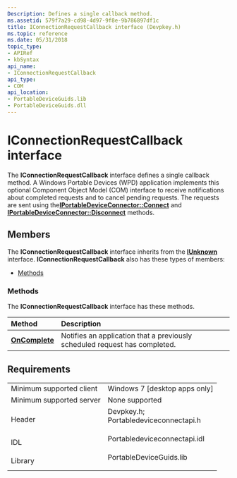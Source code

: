 ```yaml
---
Description: Defines a single callback method.
ms.assetid: 579f7a29-cd98-4d97-9f8e-9b786897df1c
title: IConnectionRequestCallback interface (Devpkey.h)
ms.topic: reference
ms.date: 05/31/2018
topic_type: 
- APIRef
- kbSyntax
api_name: 
- IConnectionRequestCallback
api_type: 
- COM
api_location: 
- PortableDeviceGuids.lib
- PortableDeviceGuids.dll
---
```


# IConnectionRequestCallback interface

The **IConnectionRequestCallback** interface defines a single callback method. A Windows Portable Devices (WPD) application implements this optional Component Object Model (COM) interface to receive notifications about completed requests and to cancel pending requests. The requests are sent using the[**IPortableDeviceConnector::Connect**](/windows/desktop/api/portabledeviceconnectapi/nf-portabledeviceconnectapi-iportabledeviceconnector-connect) and [**IPortableDeviceConnector::Disconnect**](/windows/desktop/api/portabledeviceconnectapi/nf-portabledeviceconnectapi-iportabledeviceconnector-disconnect) methods.

## Members

The **IConnectionRequestCallback** interface inherits from the [**IUnknown**](https://docs.microsoft.com/windows/desktop/api/unknwn/nn-unknwn-iunknown) interface. **IConnectionRequestCallback** also has these types of members:

-   [Methods](#methods)

### Methods

The **IConnectionRequestCallback** interface has these methods.



| Method                                                      | Description                                                                           |
|:------------------------------------------------------------|:--------------------------------------------------------------------------------------|
| [**OnComplete**](iconnectionrequestcallback-oncomplete.md) | Notifies an application that a previously scheduled request has completed.<br/> |



 

## Requirements



|                                     |                                                                                                                                                                        |
|-------------------------------------|------------------------------------------------------------------------------------------------------------------------------------------------------------------------|
| Minimum supported client<br/> | Windows 7 \[desktop apps only\]<br/>                                                                                                                             |
| Minimum supported server<br/> | None supported<br/>                                                                                                                                              |
| Header<br/>                   | <dl> <dt>Devpkey.h; </dt> <dt>Portabledeviceconnectapi.h</dt> </dl> |
| IDL<br/>                      | <dl> <dt>Portabledeviceconnectapi.idl</dt> </dl>                                                                |
| Library<br/>                  | <dl> <dt>PortableDeviceGuids.lib</dt> </dl>                                                                     |



 

 




